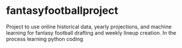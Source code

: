 # fantasyfootballproject
Project to use online historical data, yearly projections, and machine learning for fantasy football drafting and weekly lineup creation. In the process learning python coding
